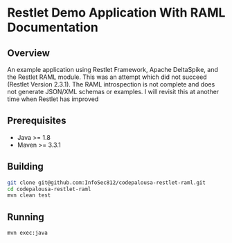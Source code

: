 Restlet Demo Application With RAML Documentation
================================================

Overview
--------

An example application using Restlet Framework, Apache DeltaSpike, and the Restlet RAML module. This was an attempt
which did not succeed (Restlet Version 2.3.1). The RAML introspection is not complete and does not generate JSON/XML
schemas or examples. I will revisit this at another time when Restlet has improved


Prerequisites
-------------
* Java >= 1.8
* Maven >= 3.3.1

Building
--------

```bash
git clone git@github.com:InfoSec812/codepalousa-restlet-raml.git
cd codepalousa-restlet-raml
mvn clean test
```

Running
-------

```bash
mvn exec:java
```